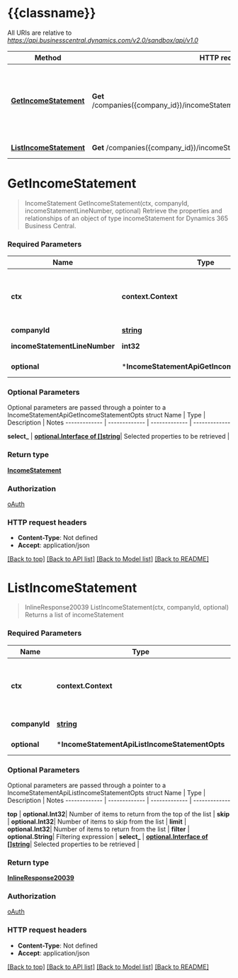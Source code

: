 # {{classname}}

All URIs are relative to *https://api.businesscentral.dynamics.com/v2.0/sandbox/api/v1.0*

Method | HTTP request | Description
------------- | ------------- | -------------
[**GetIncomeStatement**](IncomeStatementApi.md#GetIncomeStatement) | **Get** /companies({company_id})/incomeStatement({incomeStatement_lineNumber}) | Retrieve the properties and relationships of an object of type incomeStatement for Dynamics 365 Business Central.
[**ListIncomeStatement**](IncomeStatementApi.md#ListIncomeStatement) | **Get** /companies({company_id})/incomeStatement | Returns a list of incomeStatement

# **GetIncomeStatement**
> IncomeStatement GetIncomeStatement(ctx, companyId, incomeStatementLineNumber, optional)
Retrieve the properties and relationships of an object of type incomeStatement for Dynamics 365 Business Central.

### Required Parameters

Name | Type | Description  | Notes
------------- | ------------- | ------------- | -------------
 **ctx** | **context.Context** | context for authentication, logging, cancellation, deadlines, tracing, etc.
  **companyId** | [**string**](.md)| id for company | 
  **incomeStatementLineNumber** | **int32**| lineNumber for incomeStatement | 
 **optional** | ***IncomeStatementApiGetIncomeStatementOpts** | optional parameters | nil if no parameters

### Optional Parameters
Optional parameters are passed through a pointer to a IncomeStatementApiGetIncomeStatementOpts struct
Name | Type | Description  | Notes
------------- | ------------- | ------------- | -------------


 **select_** | [**optional.Interface of []string**](string.md)| Selected properties to be retrieved | 

### Return type

[**IncomeStatement**](incomeStatement.md)

### Authorization

[oAuth](../README.md#oAuth)

### HTTP request headers

 - **Content-Type**: Not defined
 - **Accept**: application/json

[[Back to top]](#) [[Back to API list]](../README.md#documentation-for-api-endpoints) [[Back to Model list]](../README.md#documentation-for-models) [[Back to README]](../README.md)

# **ListIncomeStatement**
> InlineResponse20039 ListIncomeStatement(ctx, companyId, optional)
Returns a list of incomeStatement

### Required Parameters

Name | Type | Description  | Notes
------------- | ------------- | ------------- | -------------
 **ctx** | **context.Context** | context for authentication, logging, cancellation, deadlines, tracing, etc.
  **companyId** | [**string**](.md)| id for company | 
 **optional** | ***IncomeStatementApiListIncomeStatementOpts** | optional parameters | nil if no parameters

### Optional Parameters
Optional parameters are passed through a pointer to a IncomeStatementApiListIncomeStatementOpts struct
Name | Type | Description  | Notes
------------- | ------------- | ------------- | -------------

 **top** | **optional.Int32**| Number of items to return from the top of the list | 
 **skip** | **optional.Int32**| Number of items to skip from the list | 
 **limit** | **optional.Int32**| Number of items to return from the list | 
 **filter** | **optional.String**| Filtering expression | 
 **select_** | [**optional.Interface of []string**](string.md)| Selected properties to be retrieved | 

### Return type

[**InlineResponse20039**](inline_response_200_39.md)

### Authorization

[oAuth](../README.md#oAuth)

### HTTP request headers

 - **Content-Type**: Not defined
 - **Accept**: application/json

[[Back to top]](#) [[Back to API list]](../README.md#documentation-for-api-endpoints) [[Back to Model list]](../README.md#documentation-for-models) [[Back to README]](../README.md)

